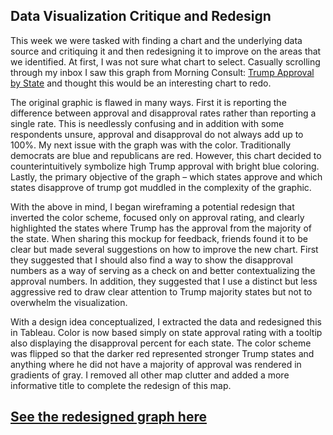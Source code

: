 ## Data Visualization Critique and Redesign 
This week we were tasked with finding a chart and the underlying data source and critiquing it and then redesigning it to improve on the areas that we identified.  At first, I was not sure what chart to select.  Casually scrolling through my inbox I saw this graph from Morning Consult: [Trump Approval by State]( https://morningconsult.com/tracking-trump-2/) and thought this would be an interesting chart to redo. 

The original graphic is flawed in many ways.  First it is reporting the difference between approval and disapproval rates rather than reporting a single rate.  This is needlessly confusing and in addition with some respondents unsure, approval and disapproval do not always add up to 100%. My next issue with the graph was with the color.  Traditionally democrats are blue and republicans are red.  However, this chart decided to counterintuitively symbolize high Trump approval with bright blue coloring.  Lastly, the primary objective of the graph – which states approve and which states disapprove of trump got muddled in the complexity of the graphic. 

With the above in mind, I began wireframing a potential redesign that inverted the color scheme, focused only on approval rating, and clearly highlighted the states where Trump has the approval from the majority of the state. When sharing this mockup for feedback, friends found it to be clear but made several suggestions on how to improve the new chart.  First they suggested that I should also find a way to show the disapproval numbers as a way of serving as a check on and better contextualizing the approval numbers.  In addition, they suggested that I use a distinct but less aggressive red to draw clear attention to Trump majority states but not to overwhelm the visualization.  

With a design idea conceptualized, I extracted the data and redesigned this in Tableau.  Color is now based simply on state approval rating with a tooltip also displaying the disapproval percent for each state.  The color scheme was flipped so that the darker red represented stronger Trump states and anything where he did not have a majority of approval was rendered in gradients of gray.  I removed all other map clutter and added a more informative title to complete the redesign of this map.  

## [See the redesigned graph here](https://public.tableau.com/views/TrumpApprovalRating_15688160890650/Dashboard1?:embed=y&:display_count=yes&publish=yes&:origin=viz_share_link)
